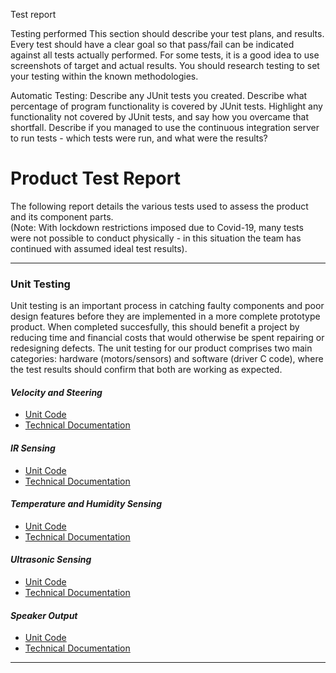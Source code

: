 Test report

Testing performed
This section should describe your test plans, and results.
Every test should have a clear goal so that pass/fail can be indicated against all tests actually performed.
For some tests, it is a good idea to use screenshots of target and actual results.
You should research testing to set your testing within the known methodologies.

Automatic Testing:
Describe any JUnit tests you created. Describe what percentage of program functionality is covered by JUnit tests.
Highlight any functionality not covered by JUnit tests, and say how you overcame that shortfall.
Describe if you managed to use the continuous integration server to run tests - which tests were run, and what were the results?


# Product Test Report   
The following report details the various tests used to assess the product and its component parts.    
(Note: With lockdown restrictions imposed due to Covid-19, many tests were not possible to conduct physically - in this situation the team has continued with assumed ideal test results).

---
### Unit Testing
Unit testing is an important process in catching faulty components and poor design features before they are implemented in a more complete prototype product. When completed succesfully, this should benefit a project by reducing time and financial costs that would otherwise be spent repairing or redesigning defects.
The unit testing for our product comprises two main categories: hardware (motors/sensors) and software (driver C code), where the test results should confirm that both are working as expected. 

#### _Velocity and Steering_
* [Unit Code](https://cseegit.essex.ac.uk/2020_ce293/ce293_team01/-/blob/master/Product_Development/Software/Component_Unit_Test/RCCar07_Steering_and_Velocity_Unit_Code.c)
* [Technical Documentation](https://cseegit.essex.ac.uk/2020_ce293/ce293_team01/-/blob/master/Product_Development/Software/Technical_Documentations/RCCar7_Technical_Documentation.md)

#### _IR Sensing_
* [Unit Code](https://cseegit.essex.ac.uk/2020_ce293/ce293_team01/-/blob/master/Product_Development/Software/Component_Unit_Test/IR_sensors_unit_code.c)
* [Technical Documentation](https://cseegit.essex.ac.uk/2020_ce293/ce293_team01/-/blob/master/Product_Development/Software/Technical_Documentations/IR_Sensor_Technical_Documentation.md)
#### _Temperature and Humidity Sensing_
* [Unit Code](https://cseegit.essex.ac.uk/2020_ce293/ce293_team01/-/blob/master/Product_Development/Software/Component_Unit_Test/temperature_and_humidity_unit_code.c)
* [Technical Documentation](https://cseegit.essex.ac.uk/2020_ce293/ce293_team01/-/blob/master/Product_Development/Software/Technical_Documentations/Temperature_and_Humidity_Sensor_Technical_Documentation.md)

#### _Ultrasonic Sensing_
* [Unit Code](https://cseegit.essex.ac.uk/2020_ce293/ce293_team01/-/blob/master/Product_Development/Software/Component_Unit_Test/ultrasonic_sensor_unit_code.c)
* [Technical Documentation](https://cseegit.essex.ac.uk/2020_ce293/ce293_team01/-/blob/master/Product_Development/Software/Technical_Documentations/UltraSonic_Sensor_Technical_Documentation.md)

#### _Speaker Output_
* [Unit Code](https://cseegit.essex.ac.uk/2020_ce293/ce293_team01/-/blob/master/Product_Development/Software/Component_Unit_Test/speaker_unit_code.c)
* [Technical Documentation](https://cseegit.essex.ac.uk/2020_ce293/ce293_team01/-/blob/master/Product_Development/Software/Technical_Documentations/Speaker_Technical_Documentation.md)
---

